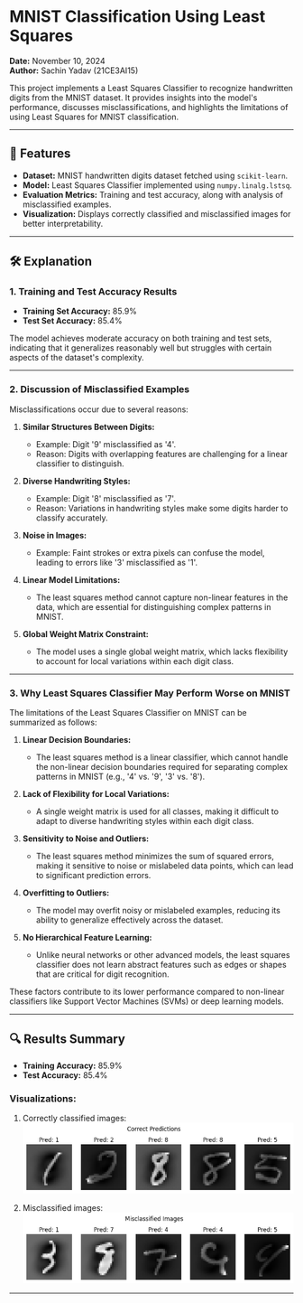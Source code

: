 # MNIST Classification Using Least Squares  

**Date:** November 10, 2024  
**Author:** Sachin Yadav (21CE3AI15)  

This project implements a Least Squares Classifier to recognize handwritten digits from the MNIST dataset. It provides insights into the model's performance, discusses misclassifications, and highlights the limitations of using Least Squares for MNIST classification.  

---

## 📌 Features  
- **Dataset:** MNIST handwritten digits dataset fetched using `scikit-learn`.  
- **Model:** Least Squares Classifier implemented using `numpy.linalg.lstsq`.  
- **Evaluation Metrics:** Training and test accuracy, along with analysis of misclassified examples.  
- **Visualization:** Displays correctly classified and misclassified images for better interpretability.  

---

## 🛠 Explanation  

### **1. Training and Test Accuracy Results**  
- **Training Set Accuracy:** 85.9%  
- **Test Set Accuracy:** 85.4%  

The model achieves moderate accuracy on both training and test sets, indicating that it generalizes reasonably well but struggles with certain aspects of the dataset's complexity.  

---

### **2. Discussion of Misclassified Examples**  
Misclassifications occur due to several reasons:  

1. **Similar Structures Between Digits:**  
   - Example: Digit '9' misclassified as '4'.  
   - Reason: Digits with overlapping features are challenging for a linear classifier to distinguish.  

2. **Diverse Handwriting Styles:**  
   - Example: Digit '8' misclassified as '7'.  
   - Reason: Variations in handwriting styles make some digits harder to classify accurately.  

3. **Noise in Images:**  
   - Example: Faint strokes or extra pixels can confuse the model, leading to errors like '3' misclassified as '1'.  

4. **Linear Model Limitations:**  
   - The least squares method cannot capture non-linear features in the data, which are essential for distinguishing complex patterns in MNIST.  

5. **Global Weight Matrix Constraint:**  
   - The model uses a single global weight matrix, which lacks flexibility to account for local variations within each digit class.

---

### **3. Why Least Squares Classifier May Perform Worse on MNIST**  
The limitations of the Least Squares Classifier on MNIST can be summarized as follows:  

1. **Linear Decision Boundaries:**  
   - The least squares method is a linear classifier, which cannot handle the non-linear decision boundaries required for separating complex patterns in MNIST (e.g., '4' vs. '9', '3' vs. '8').  

2. **Lack of Flexibility for Local Variations:**  
   - A single weight matrix is used for all classes, making it difficult to adapt to diverse handwriting styles within each digit class.  

3. **Sensitivity to Noise and Outliers:**  
   - The least squares method minimizes the sum of squared errors, making it sensitive to noise or mislabeled data points, which can lead to significant prediction errors.  

4. **Overfitting to Outliers:**  
   - The model may overfit noisy or mislabeled examples, reducing its ability to generalize effectively across the dataset.  

5. **No Hierarchical Feature Learning:**  
   - Unlike neural networks or other advanced models, the least squares classifier does not learn abstract features such as edges or shapes that are critical for digit recognition.

These factors contribute to its lower performance compared to non-linear classifiers like Support Vector Machines (SVMs) or deep learning models.

---

## 🔍 Results Summary  

- **Training Accuracy:** 85.9%  
- **Test Accuracy:** 85.4%  

### Visualizations:  
1. Correctly classified images:  
   ![Correct Predictions](pe1.png)  

2. Misclassified images:  
   ![Misclassified Images](pe2.png)  

---



